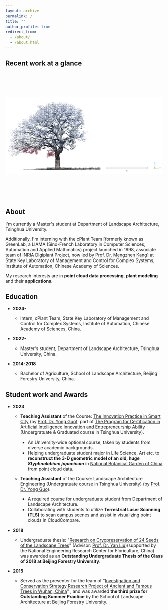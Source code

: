 ```yaml
---
layout: archive
permalink: /
title: ""
author_profile: true
redirect_from: 
  - /about/
  - /about.html
---
```


Recent work at a glance
------

<div style="display: flex; max-width: 800px; margin: auto;">

  <style>
      /* 缩略图通用样式 */
      #thumbnailContainer img {
          cursor: pointer;
          width: 100%;
          height: 80px; /* 固定缩略图高度，调整为合适大小 */
          object-fit: cover; /* 确保缩略图按比例填充 */
          opacity: 0.6;
          transition: opacity 0.3s;
      }
      /* 主图片样式 */
      #mainImage {
          width: 500px; /* 固定主图片宽度 */
          height: 400px; /* 固定主图片高度 */
          margin-right: 10px;
          object-fit: contain; /* 确保主图片按比例填充 */
      }
  </style>

  <!-- 主显示图片 -->
  <img id="mainImage" src="/images/glance-images/glance-001.jpg" alt="Main Image">

  <!-- 缩略图容器 -->
  <div id="thumbnailContainer" style="width: 30%; display: grid; grid-template-columns: repeat(3, 1fr); gap: 5px;">
        <img src="/images/glance-images/glance-001.jpg" onclick="mainImage.src=this.src;">
        <img src="/images/glance-images/glance-002.jpg" onclick="mainImage.src=this.src;">
        <img src="/images/glance-images/glance-003.jpg" onclick="mainImage.src=this.src;">
        <img src="/images/glance-images/glance-004.png" onclick="mainImage.src=this.src;">
        <img src="/images/glance-images/glance-005.png" onclick="mainImage.src=this.src;">
        <img src="/images/glance-images/glance-006.png" onclick="mainImage.src=this.src;">
        <img src="/images/glance-images/glance-007.png" onclick="mainImage.src=this.src;">
        <img src="/images/glance-images/glance-008.png" onclick="mainImage.src=this.src;">
        <img src="/images/glance-images/glance-009.png" onclick="mainImage.src=this.src;">
        <img src="/images/glance-images/glance-010.png" onclick="mainImage.src=this.src;">
        <img src="/images/glance-images/glance-011.png" onclick="mainImage.src=this.src;">
  </div>
</div>


About
------

I'm currently a Master's student at Department of Landscape Architecture, Tsinghua University.

Additionally, I'm interning with the cPlant Team [formerly known as GreenLab, a LIAMA (Sino-French Laboratory in Computer Sciences, Automation and Applied Mathmatics) project launched in 1998, associate team of INRIA Digiplant Project, now led by [Prof. Dr. Mengzhen Kang](https://people.ucas.ac.cn/~kangmengzhen?language=en)] at State Key Laboratory of Management and Control for Complex Systems, Institute of Automation, Chinese Academy of Sciences.

My research interests are in **point cloud data processing**, **plant modeling** and their **applications**.

<!--
* **Point clouds data processing:**<br>
  The first time I encountered point clouds was in an engineering project. At that time, point clouds, as a novel type of surveying data, provided precise three-dimensional spatial information for the real world, including terrain, vegetation, buildings, and various other elements. This data served as the foundation for quantitative data analysis in engineering projects.<br>

  Processing and analyzing point cloud data can reveal valuable information about the real world, enabling quantitative descriptions of reality. Additionally, this information can be applied in various fields of research such as ecology, forestry, plant science and many other engineering fields.<br> 

* **Plant modeling:**<br>
  During my undergraduate studies, my research on  plant germplasm conservation laid the groundwork for my interest in plant modeling. My first published paper discussed how to reconstruct three-dimensional models of ancient trees using point cloud data, and how to extract information from them, thereby contributing to the conservation of ancient trees.<br>

  After reading numerous existing research papers, I learned that three-dimensional modeling of plants is relevant in multiple fields. Functional-Structral Plant Model(FSPM) has been established in both computer graphics and plant science field, used to represent plant structure and the physiological or physical processes of its growth development[^1].<br>
  
  Moreover, point clouds provide authentic three-dimensional configuration parameters for plant within specific spatiotemporal contexts.Therefore, the integration of FSPM with point clouds is also a research direction that interests me.<br>

* **Applications:**<br>
  As mentioned above, the real world provides an application scenario for both aspects. Many existing scientific problems can be addressed using new technological methods, which is also a direction I hope to explore.<br>
-->


Education
------

* **2024-**

  * Intern, cPlant Team, State Key Laboratory of Management and Control for Complex Systems, Institute of Automation, Chinese Academy of Sciences, China.

* **2022-**

  * Master's student, Department of Landscape Architecture, Tsinghua University, China.

* **2014-2018**

  * Bachelor of Agriculture, School of Landscape Architecture, Beijing Forestry University, China.

Student work and Awards
------

* **2023**

  * **Teaching Assistant** of the Course: [The Innovation Practice in Smart City](https://www.icenter.tsinghua.edu.cn/info/1034/2151.htm) (by [Prof. Dr. Yong Guo](http://www.arch.tsinghua.edu.cn/info/rw_fjly/1979)), part of [The Program for Certification in Artificial Intelligence Innovation and Entrepreneurship Ability](https://www.icenter.tsinghua.edu.cn/info/1034/2155.htm) (Undergratuate & Graduated course in Tsinghua University). 
    * An University-wide optional course, taken by students from diverse academic backgrounds.
    * Helping undergraduate student major in Life Science, Art etc. to **reconstruct the 3-D geometric model of an old, huge *Styphnolobium japonicum*** in [National Botanical Garden of China](http://www.chnbg.cn/en_home.html) from point cloud data.

  * **Teaching Assistant** of the Course: Landscape Architecture Engineering (Undergratuate course in Tsinghua University) (by [Prof. Dr. Yong Guo](http://www.arch.tsinghua.edu.cn/info/rw_fjly/1979)). 
    * A required course for undergraduate student from Department of Landscape Architecture.
    * Collaborating with students to utilize **Terrestrial Laser Scanning (TLS)** to scan campus scenes and assist in visualizing point clouds in CloudCompare.

* **2018**
  
  * Undergraduate thesis: "[Research on Cryopreservation of 24 Seeds of the Landscape Trees](https://yuxuannsun.github.io/Publications/thesis-001)" (Advisor: [Prof. Dr. Yan Liu](https://sola.bjfu.edu.cn/cn/teachers/office/js/378911.html))(supported by the National Engineering Research Center for Floriculture, China) was awarded as an **Outstanding Undergraduate Thesis of the Class of 2018 at Beijing Forestry University**.

* **2015**

  * Served as the presenter for the team of "[Investigation and Conservation Strategy Research Project of Ancient and Famous Trees in Wuhan, China](https://yuxuannsun.github.io/posts/2015/09/blog-project-001)" , and was awarded **the third prize for Outstanding Summer Practice** by the School of Landscape Architecture at Beijing Forestry University.



<!--
[^1]: <span style="font-size: 1.8em;">[J. Vos, J. B. Evers, G. H. Buck-Sorlin, B. Andrieu, M. Chelle, P. H. B. de Visser, Functional–structural plant modelling: a new versatile tool in crop science, Journal of Experimental Botany, Volume 61, Issue 8, May 2010, Pages 2101–2115](https://doi.org/10.1093/jxb/erp345)</span>
-->